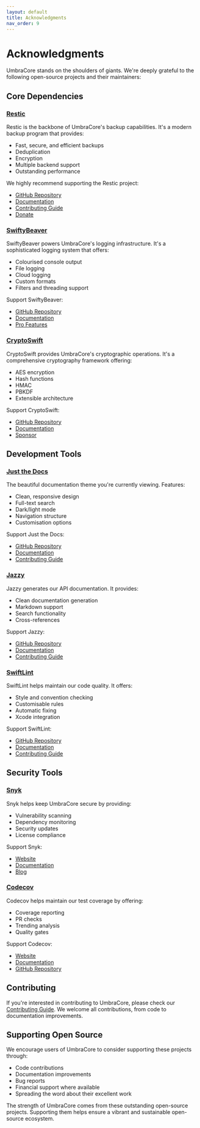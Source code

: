 ```yaml
---
layout: default
title: Acknowledgments
nav_order: 9
---
```


# Acknowledgments

UmbraCore stands on the shoulders of giants. We're deeply grateful to the following open-source projects and their maintainers:

## Core Dependencies

### [Restic](https://restic.net)
Restic is the backbone of UmbraCore's backup capabilities. It's a modern backup program that provides:
- Fast, secure, and efficient backups
- Deduplication
- Encryption
- Multiple backend support
- Outstanding performance

We highly recommend supporting the Restic project:
- [GitHub Repository](https://github.com/restic/restic)
- [Documentation](https://restic.readthedocs.io)
- [Contributing Guide](https://github.com/restic/restic/blob/master/CONTRIBUTING.md)
- [Donate](https://opencollective.com/restic)

### [SwiftyBeaver](https://swiftybeaver.com)
SwiftyBeaver powers UmbraCore's logging infrastructure. It's a sophisticated logging system that offers:
- Colourised console output
- File logging
- Cloud logging
- Custom formats
- Filters and threading support

Support SwiftyBeaver:
- [GitHub Repository](https://github.com/SwiftyBeaver/SwiftyBeaver)
- [Documentation](https://docs.swiftybeaver.com)
- [Pro Features](https://swiftybeaver.com/pro)

### [CryptoSwift](https://cryptoswift.io)
CryptoSwift provides UmbraCore's cryptographic operations. It's a comprehensive cryptography framework offering:
- AES encryption
- Hash functions
- HMAC
- PBKDF
- Extensible architecture

Support CryptoSwift:
- [GitHub Repository](https://github.com/krzyzanowskim/CryptoSwift)
- [Documentation](https://cryptoswift.io/docs)
- [Sponsor](https://github.com/sponsors/krzyzanowskim)

## Development Tools

### [Just the Docs](https://just-the-docs.github.io/just-the-docs/)
The beautiful documentation theme you're currently viewing. Features:
- Clean, responsive design
- Full-text search
- Dark/light mode
- Navigation structure
- Customisation options

Support Just the Docs:
- [GitHub Repository](https://github.com/just-the-docs/just-the-docs)
- [Documentation](https://just-the-docs.github.io/just-the-docs/)
- [Contributing Guide](https://github.com/just-the-docs/just-the-docs/blob/main/CONTRIBUTING.md)

### [Jazzy](https://github.com/realm/jazzy)
Jazzy generates our API documentation. It provides:
- Clean documentation generation
- Markdown support
- Search functionality
- Cross-references

Support Jazzy:
- [GitHub Repository](https://github.com/realm/jazzy)
- [Documentation](https://github.com/realm/jazzy#readme)
- [Contributing Guide](https://github.com/realm/jazzy/blob/master/CONTRIBUTING.md)

### [SwiftLint](https://realm.github.io/SwiftLint/)
SwiftLint helps maintain our code quality. It offers:
- Style and convention checking
- Customisable rules
- Automatic fixing
- Xcode integration

Support SwiftLint:
- [GitHub Repository](https://github.com/realm/SwiftLint)
- [Documentation](https://realm.github.io/SwiftLint/)
- [Contributing Guide](https://github.com/realm/SwiftLint/blob/main/CONTRIBUTING.md)

## Security Tools

### [Snyk](https://snyk.io)
Snyk helps keep UmbraCore secure by providing:
- Vulnerability scanning
- Dependency monitoring
- Security updates
- License compliance

Support Snyk:
- [Website](https://snyk.io)
- [Documentation](https://docs.snyk.io)
- [Blog](https://snyk.io/blog)

### [Codecov](https://codecov.io)
Codecov helps maintain our test coverage by offering:
- Coverage reporting
- PR checks
- Trending analysis
- Quality gates

Support Codecov:
- [Website](https://codecov.io)
- [Documentation](https://docs.codecov.io)
- [GitHub Repository](https://github.com/codecov/codecov-api)

## Contributing
If you're interested in contributing to UmbraCore, please check our [Contributing Guide](CONTRIBUTING.md). We welcome all contributions, from code to documentation improvements.

## Supporting Open Source
We encourage users of UmbraCore to consider supporting these projects through:
- Code contributions
- Documentation improvements
- Bug reports
- Financial support where available
- Spreading the word about their excellent work

The strength of UmbraCore comes from these outstanding open-source projects. Supporting them helps ensure a vibrant and sustainable open-source ecosystem.
